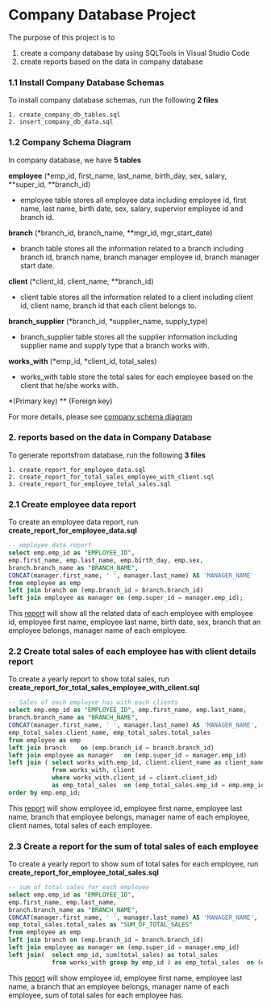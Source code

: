 # Company Database Project

The purpose of this project is to 
1. create a company database by using SQLTools in Visual Studio Code
2. create reports based on the data in company database

### 1.1 Install Company Database Schemas
To install company database schemas, run the following **2 files**

```
1. create_company_db_tables.sql
2. insert_company_db_data.sql
```

### 1.2 Company Schema Diagram
In company database, we have **5 tables**

**employee** (*emp_id, first_name, last_name, birth_day, sex, salary, **super_id, **branch_id)
- employee table stores all employee data including employee id, first name, last name, birth date, sex, salary, supervior employee id and branch id.

**branch** (*branch_id, branch_name, **mgr_id, mgr_start_date)
- branch table stores all the information related to a branch including branch id, branch name, branch manager employee id, branch manager start date.

**client** (*client_id, client_name, **branch_id)
- client table stores all the information related to a client including client id, client name, branch id that each client belongs to.

**branch_supplier** (*branch_id, *supplier_name, supply_type)
- branch_supplier table stores all the supplier information including supplier name and supply type that a branch works with.

**works_with** (*emp_id, *client_id, total_sales)
- works_with table store the total sales for each employee based on the client that he/she works with.

*(Primary key) 
** (Foreign key)

For more details, please see [company schema diagram](https://github.com/jtgh721/SQL-company-db-project/blob/main/company-database.png)

### 2. reports based on the data in Company Database
To generate reportsfrom database, run the following **3 files**

```
1. create_report_for_employee_data.sql
2. create_report_for_total_sales_employee_with_client.sql
3. create_report_for_employee_total_sales.sql
```

### 2.1 Create employee data report
To create an employee data report, run **create_report_for_employee_data.sql** 

```sql
-- employee data report
select emp.emp_id as "EMPLOYEE_ID",
emp.first_name, emp.last_name, emp.birth_day, emp.sex, 
branch.branch_name as "BRANCH_NAME",
CONCAT(manager.first_name, ' ', manager.last_name) AS 'MANAGER_NAME'
from employee as emp
left join branch on (emp.branch_id = branch.branch_id)
left join employee as manager on (emp.super_id = manager.emp_id);
```
This [report]() will show all the related data of each employee with employee id, employee first name, employee last name, birth date, sex, branch that an employee belongs, manager name of each employee.


### 2.2 Create total sales of each employee has with client details report 
To create a yearly report to show total sales, run **create_report_for_total_sales_employee_with_client.sql** 

```sql
-- Sales of each employee has with each clients 
select emp.emp_id as "EMPLOYEE_ID", emp.first_name, emp.last_name,
branch.branch_name as "BRANCH_NAME",
CONCAT(manager.first_name, ' ', manager.last_name) AS 'MANAGER_NAME',
emp_total_sales.client_name, emp_total_sales.total_sales
from employee as emp
left join branch    on (emp.branch_id = branch.branch_id)
left join employee as manager   on (emp.super_id = manager.emp_id)
left join ( select works_with.emp_id, client.client_name as client_name, works_with.total_sales
            from works_with, client
            where works_with.client_id = client.client_id) 
            as emp_total_sales  on (emp_total_sales.emp_id = emp.emp_id)
order by emp.emp_id;
```
This [report]() will show employee id, employee first name, employee last name, branch that employee belongs, manager name of each employee, client names, total sales of each employee.


### 2.3 Create a report for the sum of total sales of each employee
To create a yearly report to show sum of total sales for each employee, run **create_report_for_employee_total_sales.sql**

```sql
-- sum of total sales for each employee
select emp.emp_id as "EMPLOYEE_ID",
emp.first_name, emp.last_name,
branch.branch_name as "BRANCH_NAME",
CONCAT(manager.first_name, ' ', manager.last_name) AS 'MANAGER_NAME',
emp_total_sales.total_sales as "SUM_OF_TOTAL_SALES"
from employee as emp
left join branch on (emp.branch_id = branch.branch_id)
left join employee as manager on (emp.super_id = manager.emp_id)
left join(  select emp_id, sum(total_sales) as total_sales
            from works_with group by emp_id ) as emp_total_sales  on (emp.emp_id = emp_total_sales.emp_id);
```
This [report]() will show employee id, employee first name, employee last name, a branch that an employee belongs, manager name of each employee, sum of total sales for each employee has.
